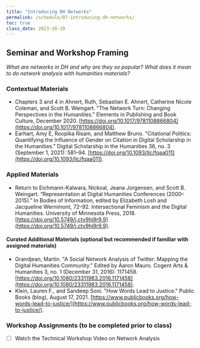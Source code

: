 ```yaml
---
title: "Introducing DH Networks"
permalink: /schedule/07-introducing-dh-networks/
toc: true
class_date: 2023-10-19
---
```


## Seminar and Workshop Framing

*What are networks in DH and why are they so popular? What does it mean to do network analysis with humanities materials?*

### Contextual Materials

- Chapters 3 and 4 in Ahnert, Ruth, Sebastian E. Ahnert, Catherine Nicole Coleman, and Scott B. Weingart. "The Network Turn: Changing Perspectives in the Humanities." Elements in Publishing and Book Culture, December 2020. [https://doi.org/10.1017/9781108866804](https://doi.org/10.1017/9781108866804).
- Earhart, Amy E, Roopika Risam, and Matthew Bruno. "Citational Politics: Quantifying the Influence of Gender on Citation in Digital Scholarship in the Humanities." Digital Scholarship in the Humanities 36, no. 3 (September 1, 2021): 581–94. [https://doi.org/10.1093/llc/fqaa011](https://doi.org/10.1093/llc/fqaa011).

### Applied Materials

- Return to Eichmann-Kalwara, Nickoal, Jeana Jorgensen, and Scott B. Weingart. “Representation at Digital Humanities Conferences (2000–2015).” In Bodies of Information, edited by Elizabeth Losh and Jacqueline Wernimont, 72–92. Intersectional Feminism and the Digital Humanities. University of Minnesota Press, 2018. [https://doi.org/10.5749/j.ctv9hj9r9.9](https://doi.org/10.5749/j.ctv9hj9r9.9).

#### Curated Additional Materials (optional but recommended if familiar with assigned materials)

- Grandjean, Martin. "A Social Network Analysis of Twitter: Mapping the Digital Humanities Community." Edited by Aaron Mauro. Cogent Arts & Humanities 3, no. 1 (December 31, 2016): 1171458. [https://doi.org/10.1080/23311983.2016.1171458](https://doi.org/10.1080/23311983.2016.1171458).
- Klein, Lauren F., and Sandeep Soni. "How Words Lead to Justice." Public Books (blog), August 17, 2021. [https://www.publicbooks.org/how-words-lead-to-justice/](https://www.publicbooks.org/how-words-lead-to-justice/).


### Workshop Assignments (to be completed prior to class)

- [ ] Watch the Technical Workshop Video on Network Analysis




